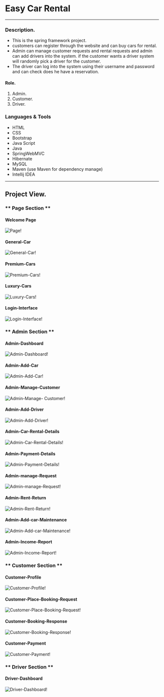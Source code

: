 # Easy Car Rental

---

### Description.
* This is the spring framework project. 
* customers can register through the website and can buy cars for rental. 
* Admin can manage customer requests and rental requests and admin can add drivers into the system. if the customer 
wants a driver system will randomly pick a driver for the customer.
* The driver can log into the system using their username and password and 
can check does he have a reservation.

#### Role.
1. Admin.
2. Customer.
3. Driver.


### Languages & Tools

* HTML
* CSS
* Bootstrap
* Java Script
* Java
* SpringWebMVC
* Hibernate
* MySQL
* Maven (use Maven for dependency manage)
* Intellij IDEA
---

## Project View.

### ** Page Section **

#### Welcome Page
![Page!](Front_End/assets/images/project_ss/Admin/Page.png)

#### General-Car 
![General-Car!](Front_End/assets/images/project_ss/Admin/General-Car.png)

#### Premium-Cars
![Premium-Cars!](Front_End/assets/images/project_ss/Admin/Premium-Cars.png)

#### Luxury-Cars
![Luxury-Cars!](Front_End/assets/images/project_ss/Admin/Luxury-Cars.png)

#### Login-Interface
![Login-Interface!](Front_End/assets/images/project_ss/Admin/Login-Interface.png)


### ** Admin Section **

#### Admin-Dashboard
![Admin-Dashboard!](Front_End/assets/images/project_ss/Admin/Admin-Dashboard.png)

#### Admin-Add-Car
![Admin-Add-Car!](Front_End/assets/images/project_ss/Admin/Admin-Add-Car.png)

#### Admin-Manage-Customer
![Admin-Manage- Customer!](Front_End/assets/images/project_ss/Admin/Admin-Manage-Customer.png)

#### Admin-Add-Driver
![Admin-Add-Driver!](Front_End/assets/images/project_ss/Admin/Admin-Add-Driver.png)

#### Admin-Car-Rental-Details
![Admin-Car-Rental-Details!](Front_End/assets/images/project_ss/Admin/Admin-Car-Rental-Details.png)

#### Admin-Payment-Details
![Admin-Payment-Details!](Front_End/assets/images/project_ss/Admin/Admin-Payment-Details.png)

#### Admin-manage-Request
![Admin-manage-Request!](Front_End/assets/images/project_ss/Admin/Admin-manage-Request.png)

#### Admin-Rent-Return
![Admin-Rent-Return!](Front_End/assets/images/project_ss/Admin/Admin-Rent-Return.png)

#### Admin-Add-car-Maintenance
![Admin-Add-car-Maintenance!](Front_End/assets/images/project_ss/Admin/Admin-Add-car-Maintenance.png)

#### Admin-Income-Report
![Admin-Income-Report!](Front_End/assets/images/project_ss/Admin/Admin-Income-Report.png)


### ** Customer Section **


#### Customer-Profile
![Customer-Profile!](Front_End/assets/images/project_ss/cus/Customer-Profile.png)

#### Customer-Place-Booking-Request
![Customer-Place-Booking-Request!](Front_End/assets/images/project_ss/cus/Customer-Place-Booking-Request.png)

#### Customer-Booking-Response
![Customer-Booking-Response!](Front_End/assets/images/project_ss/cus/Customer-Booking-Response.png)

#### Customer-Payment
![Customer-Payment!](Front_End/assets/images/project_ss/cus/Customer-Payment.png)


### ** Driver Section **

#### Driver-Dashboard
![Driver-Dashboard!](Front_End/assets/images/project_ss/driver/Driver-Dashboard.png)
